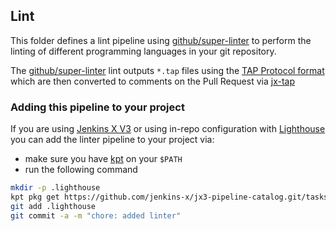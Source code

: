 ## Lint

This folder defines a lint pipeline using [github/super-linter](https://github.com/github/super-linter) to perform the linting of different programming languages in your git repository.

The [github/super-linter](https://github.com/github/super-linter) lint outputs `*.tap` files using the [TAP Protocol format](https://testanything.org/) which are then converted to comments on the Pull Request via [jx-tap](https://github.com/jenkins-x-plugins/jx-tap)

### Adding this pipeline to your project

If you are using [Jenkins X V3](https://jenkins-x.io/v3/about/) or using in-repo configuration with [Lighthouse](https://github.com/jenkins-x/lighthouse) you can add the linter pipeline to your project via:

* make sure you have [kpt](https://googlecontainertools.github.io/kpt/) on your `$PATH`
* run the following command

```bash
mkdir -p .lighthouse
kpt pkg get https://github.com/jenkins-x/jx3-pipeline-catalog.git/tasks/lint .lighthouse/lint
git add .lighthouse
git commit -a -m "chore: added linter"
```

